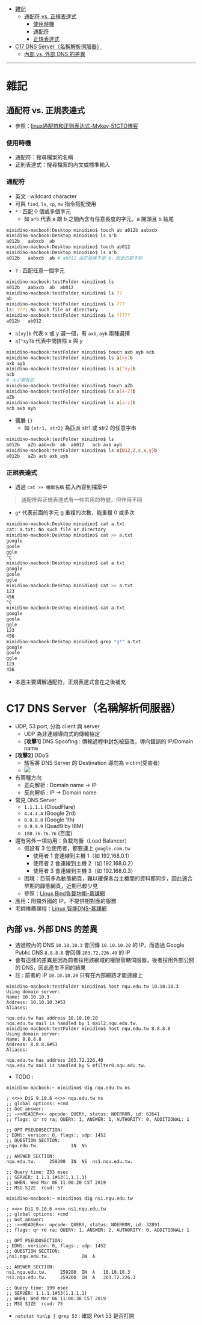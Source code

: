 - [雜記](#%E9%9B%9C%E8%A8%98)
  - [通配符 vs. 正規表達式](#%E9%80%9A%E9%85%8D%E7%AC%A6-vs-%E6%AD%A3%E8%A6%8F%E8%A1%A8%E9%81%94%E5%BC%8F)
    - [使用時機](#%E4%BD%BF%E7%94%A8%E6%99%82%E6%A9%9F)
    - [通配符](#%E9%80%9A%E9%85%8D%E7%AC%A6)
    - [正規表達式](#%E6%AD%A3%E8%A6%8F%E8%A1%A8%E9%81%94%E5%BC%8F)
- [C17 DNS Server（名稱解析伺服器）](#c17-dns-server%E5%90%8D%E7%A8%B1%E8%A7%A3%E6%9E%90%E4%BC%BA%E6%9C%8D%E5%99%A8)
  - [內部 vs. 外部 DNS 的差異](#%E5%85%A7%E9%83%A8-vs-%E5%A4%96%E9%83%A8-dns-%E7%9A%84%E5%B7%AE%E7%95%B0)

---

# 雜記
## 通配符 vs. 正規表達式
* 參照：[linux通配符和正则表达式-Mykey-51CTO博客](https://blog.51cto.com/qibingtuan/1970593)

### 使用時機
* 通配符：搜尋檔案的名稱
* 正則表達式：搜尋檔案的內文或標準輸入

### 通配符
* 英文 : wildcard character
* 可與 `find`, `ls`, `cp`, `mv` 指令搭配使用
* `*` : 匹配 0 個或多個字元
    * 如 `a*b` 代表 a 跟 b 之間內含有任意長度的字元，a 開頭且 b 結尾
```sh
minidino-macbook:Desktop minidino$ touch ab a012b aabxcb
minidino-macbook:Desktop minidino$ ls a*b
a012b	aabxcb	ab
minidino-macbook:Desktop minidino$ touch ab012
minidino-macbook:Desktop minidino$ ls a*b
a012b	aabxcb	ab # ab012 由於結尾不是 b，因此匹配不到
```

* `?` : 匹配任意一個字元
```sh
minidino-macbook:testFolder minidino$ ls
a012b	aabxcb	ab	ab012
minidino-macbook:testFolder minidino$ ls ??
ab
minidino-macbook:testFolder minidino$ ls ???
ls: ???: No such file or directory
minidino-macbook:testFolder minidino$ ls ?????
a012b	ab012
```

* `a[xy]b` 代表 x 或 y 選一個，有 `axb`, `ayb` 兩種選擇
* `a[^xy]b` 代表中間排除 x 與 y
```sh
minidino-macbook:testFolder minidino$ touch axb ayb acb
minidino-macbook:testFolder minidino$ ls a[xy]b
axb	ayb
minidino-macbook:testFolder minidino$ ls a[^xy]b
acb
# 大小寫有別
minidino-macbook:testFolder minidino$ touch aZb
minidino-macbook:testFolder minidino$ ls a[A-Z]b
aZb
minidino-macbook:testFolder minidino$ ls a[a-z]b
acb	axb	ayb
```

* 擴展 `{}`
    * 如 `{str1, str2}` 為匹派 str1 或 str2 的任意字串
```sh
minidino-macbook:testFolder minidino$ ls
a012b	aZb	aabxcb	ab	ab012	acb	axb	ayb
minidino-macbook:testFolder minidino$ ls a{012,Z,c,x,y}b
a012b	aZb	acb	axb	ayb
```


### 正規表達式
* 透過 `cat >> 檔案名稱` 插入內容到檔案中
> 通配符與正規表達式有一些共用的符號，但作用不同
* `g*` 代表前面的字元 g 重複的次數，能重複 0 或多次
```sh
minidino-macbook:Desktop minidino$ cat a.txt
cat: a.txt: No such file or directory
minidino-macbook:Desktop minidino$ cat >> a.txt
google
goole
ggle
^C
minidino-macbook:Desktop minidino$ cat a.txt
google
goole
ggle
minidino-macbook:Desktop minidino$ cat >> a.txt
123
456
^C
minidino-macbook:Desktop minidino$ cat a.txt
google
goole
ggle
123
456
minidino-macbook:Desktop minidino$ grep "g*" a.txt
google
goole
ggle
123
456
```
* 本週主要講解通配符，正規表達式會在之後補充

# C17 DNS Server（名稱解析伺服器）
* UDP, 53 port, 分為 client 與 server
    * UDP 為非連線導向式的傳輸協定
    * **[攻擊1]** DNS Spoofing : 傳輸過程中封包被竄改，導向錯誤的 IP/Domain name
* **[攻擊2]** DDoS
    * 駭客將 DNS Server 的 Destination 導向為 victim(受害者)
    * ![](./media/W2_dnsServerDDoS.jpg)
* 有兩種方向
    * 正向解析 : Domain name -> IP
    * 反向解析 : IP -> Domain name
* 常見 DNS Server
    * `1.1.1.1` (CloudFlare)
    * `4.4.4.4` (Google 2rd)
    * `8.8.8.8` (Google 1th)
    * `9.9.9.9` (Quad9 by IBM)
    * `180.76.76.76` (百度)
* 還有另外一項功用：負載均衡（Load Balancer）
    * 假設有 3 位使用者，都要連上 `google.com.tw`
        * 使用者 1 會連線到主機 1（如 192.168.0.1）
        * 使用者 2 會連線到主機 2（如 192.168.0.2）
        * 使用者 3 會連線到主機 3（如 192.168.0.3）
    * 困境：目前多為動態網頁，難以確保各台主機間的資料都同步，因此適合早期的靜態網頁，近期已較少見
    * 參照：[Linux Bind負載均衡-慕課網](https://www.imooc.com/learn/723)
* 應用：阻擋外國的 IP，不提供相對應的服務
* 老師推薦課程：[Linux 智能DNS-慕課網](https://www.imooc.com/learn/768)

## 內部 vs. 外部 DNS 的差異
* 透過校內的 DNS `10.10.10.3` 會回傳 `10.10.10.20` 的 IP，而透過 Google Public DNS `8.8.8.8` 會回傳 `203.72.226.40` 的 IP
* 會有這樣的差異是因為前者採用該網域的權限管轄伺服器，後者採用外部公開的 DNS，因此產生不同的結果
* 註 : 前者的 IP `10.10.10.20` 只有在內部網路才能連線上
```
minidino-macbook:testFolder minidino$ host nqu.edu.tw 10.10.10.3
Using domain server:
Name: 10.10.10.3
Address: 10.10.10.3#53
Aliases: 

nqu.edu.tw has address 10.10.10.20
nqu.edu.tw mail is handled by 1 mail2.nqu.edu.tw.
minidino-macbook:testFolder minidino$ host nqu.edu.tw 8.8.8.8
Using domain server:
Name: 8.8.8.8
Address: 8.8.8.8#53
Aliases: 

nqu.edu.tw has address 203.72.226.40
nqu.edu.tw mail is handled by 5 mfilter0.nqu.edu.tw.
```

* TODO : 
```
minidino-macbook:~ minidino$ dig nqu.edu.tw ns

; <<>> DiG 9.10.6 <<>> nqu.edu.tw ns
;; global options: +cmd
;; Got answer:
;; ->>HEADER<<- opcode: QUERY, status: NOERROR, id: 62641
;; flags: qr rd ra; QUERY: 1, ANSWER: 1, AUTHORITY: 0, ADDITIONAL: 1

;; OPT PSEUDOSECTION:
; EDNS: version: 0, flags:; udp: 1452
;; QUESTION SECTION:
;nqu.edu.tw.			IN	NS

;; ANSWER SECTION:
nqu.edu.tw.		259200	IN	NS	ns1.nqu.edu.tw.

;; Query time: 233 msec
;; SERVER: 1.1.1.1#53(1.1.1.1)
;; WHEN: Wed Mar 06 11:00:20 CST 2019
;; MSG SIZE  rcvd: 57

minidino-macbook:~ minidino$ dig ns1.nqu.edu.tw

; <<>> DiG 9.10.6 <<>> ns1.nqu.edu.tw
;; global options: +cmd
;; Got answer:
;; ->>HEADER<<- opcode: QUERY, status: NOERROR, id: 32891
;; flags: qr rd ra; QUERY: 1, ANSWER: 2, AUTHORITY: 0, ADDITIONAL: 1

;; OPT PSEUDOSECTION:
; EDNS: version: 0, flags:; udp: 1452
;; QUESTION SECTION:
;ns1.nqu.edu.tw.			IN	A

;; ANSWER SECTION:
ns1.nqu.edu.tw.		259200	IN	A	10.10.10.3
ns1.nqu.edu.tw.		259200	IN	A	203.72.226.1

;; Query time: 199 msec
;; SERVER: 1.1.1.1#53(1.1.1.1)
;; WHEN: Wed Mar 06 11:00:38 CST 2019
;; MSG SIZE  rcvd: 75
```

* `netstat tunlp | grep 53` : 確認 Port 53 是否打開